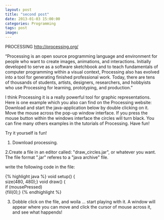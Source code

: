 ```yaml
---
layout: post
title: "second post"
date: 2013-01-03 15:00:00
categories: Programming
tags: post
image:
---
```

PROCESSING
http://processing.org/

“Processing is an open source programming language and environment for people who want to create images, animations, and interactions. Initially developed to serve as a software sketchbook and to teach fundamentals of computer programming within a visual context, Processing also has evolved into a tool for generating finished professional work. Today, there are tens of thousands of students, artists, designers, researchers, and hobbyists who use Processing for learning, prototyping, and production.”

I think Processing it is a really powerful tool for graphic representations. Here is one example which you also can find on the Processing website: Download and start the java-application below by double clicking on it. Move the mouse across the pop-up window interface. If you press the mouse button within the windows interface the circles will turn black. You can fine many others examples in the tutorials of Processing. Have fun!

Try it yourself is fun!

1. Download processing.

2.Create a file in an editor called: "draw_circles.jar", or whatever you want. The file format ".jar" referes to a "java archive" file.

write the following code in the file:

{% highlight java %}
void setup() {  
size(480, 480);} 
void draw() {  
if (mousePressed)  
{fill(0);}
{% endhighlight %}

3. Dobble click on the file, and woila ... start playing with it. A window will appear where you can move and click the cursor of mouse across it, and see what happends!
